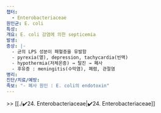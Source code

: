 ```yaml
---
챕터:
  - Enterobacteriaceae
원인균: E. coli
특성: 
개요: E. coli 감염에 의한 septicemia
발생: 
증상: |-
  - 균의 LPS 성분이 패혈증을 유발함
  - pyrexia(열), depression, tachycardia(빈맥)
  - hypothermia(저체온증) → 탈진 → 폐사
  - 후유증 : meningitis(수막염), 폐렴, 관절염
병리: 
진단/치료/예방: 
족보: "- 폐사 원인 : E. coli의 endotoxin"
---
```

\>> [[./✔️24. Enterobacteriaceae|✔️24. Enterobacteriaceae]]
